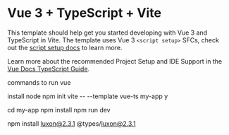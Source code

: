 # Vue 3 + TypeScript + Vite

This template should help get you started developing with Vue 3 and TypeScript in Vite. The template uses Vue 3 `<script setup>` SFCs, check out the [script setup docs](https://v3.vuejs.org/api/sfc-script-setup.html#sfc-script-setup) to learn more.

Learn more about the recommended Project Setup and IDE Support in the [Vue Docs TypeScript Guide](https://vuejs.org/guide/typescript/overview.html#project-setup).


commands to run vue


install node
npm init vite -- --template vue-ts my-app
y

  cd my-app
  npm install
  npm run dev


npm install luxon@2.3.1 @types/luxon@2.3.1